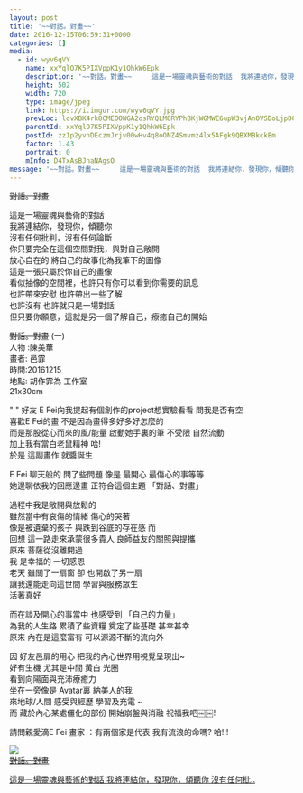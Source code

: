 ```yaml
---
layout: post
title: '~~對話。對畫~~' 
date: 2016-12-15T06:59:31+0000 
categories: [] 
media:
  - id: wyv6qVY
    name: xxYqlO7K5PIXVppK1y1QhkW6Epk
    description: '~~對話。對畫~~     這是一場靈魂與藝術的對話  我將連結你，發現你，傾聽你  沒有任何批..'   
    height: 502
    width: 720
    type: image/jpeg
    link: https://i.imgur.com/wyv6qVY.jpg
    prevLoc: lovXBK4rk8CMEOOWGA2osRYQLM8RYPhBKjWGMWE6upW3vjAnOVSDoLjpD0DvTLWO9q4RvZI7oxWXlGBMSY5RmmvkkjiXQypQLvLoiqzVW4JVnlSognw5gwLJc5xn5m9879FADjwrmAx2Fm2OnnjgPVUz6ZZwxokvUOXPoOyzJ2IvBBwQA9jOi5xnz33X1VIXOR4yAYo7SQAk3Wm93wF7rLyjZ5Qgt0lq92BAg1FKDL6YYNyrUV2vpywx6jHgZY8jMVZzF6r
    parentId: xxYqlO7K5PIXVppK1y1QhkW6Epk
    postId: zz1p2yvnDEczmJrjv00wHv4q8oONZ4Smvmz4lx5AFgk9QBXMBkckBm
    factor: 1.43
    portrait: 0
    mInfo: D4TxAsBJnaNAgsO
message: '~~對話。對畫~~     這是一場靈魂與藝術的對話  我將連結你，發現你，傾聽你  沒有任何批判，沒有任何論斷  你只要完全在這個空間..'  
---
```


~~對話。對畫~~   
  
這是一場靈魂與藝術的對話  
我將連結你，發現你，傾聽你  
沒有任何批判，沒有任何論斷  
你只要完全在這個空間對我，與對自己敞開  
放心自在的  將自己的故事化為我筆下的圖像  
這是一張只屬於你自己的畫像  
看似抽像的空間裡，也許只有你可以看到你需要的訊息  
也許帶來安慰  也許帶出一些了解  
也許沒有  也許就只是一場對話  
但只要你願意，這就是另一個了解自己，療癒自己的開始  
  
~~對話。對畫~~ (一)   
人物 :陳美華  
畫者: 邑霏  
時間:20161215  
地點: 胡作霏為 工作室  
21x30cm  
  
" " 好友 E Fei向我提起有個創作的project想實驗看看 問我是否有空   
喜歡E Fei的畫 不是因為畫得多好多好怎麼的  
而是那股從心而來的風/能量  啟動她手裏的筆  不受限 自然流動   
加上我有當白老鼠精神 哈!    
於是 這副畫作 就醬誕生  
  
E Fei 聊天般的 問了些問題 像是 最開心 最傷心的事等等  
她邊聊依我的回應邊畫 正符合這個主題 「對話、對畫」  
  
過程中我是敞開與放鬆的    
雖然當中有哀傷的情緒 傷心的哭著   
像是被遺棄的孩子  與跌到谷底的存在感 而  
回想 這一路走來承蒙很多貴人 良師益友的關照與提攜  
原來 菩薩從沒離開過    
我 是幸福的 一切感恩   
老天 雖關了一扇窗  卻 也開啟了另一扇  
讓我還能走向這世間 學習與服務眾生     
活著真好    
  
而在談及開心的事當中 也感受到 「自己的力量」   
為我的人生路 累積了些資糧  奠定了些基礎  甚幸甚幸   
原來 內在是這麼富有 可以源源不斷的流向外  
  
因 好友邑扉的用心  把我的內心世界用視覺呈現出~   
好有生機 尤其是中間  黃白 光圈   
看到向陽面與充沛療癒力    
坐在一旁像是 Avatar裏 納美人的我   
來地球/人間 感受與經歷 學習及充電 ~  
而 藏於內心某處僵化的部份 開始崩盤與消融   祝福我吧￼￼!  
  
請問親愛滴E Fei 畫家 ：有兩個家是代表  我有流浪的命嗎? 哈!!!


[//]: #media:  
<a href="https://i.imgur.com/wyv6qVY.jpg"><img class="postImage" src="https://i.imgur.com/wyv6qVYh.jpg" />  
~~對話。對畫~~ 

這是一場靈魂與藝術的對話
我將連結你，發現你，傾聽你
沒有任何批..  
 </a>   
